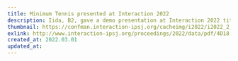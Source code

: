 ```yaml
---
title: Minimum Tennis presented at Interaction 2022
description: Iida, B2, gave a demo presentation at Interaction 2022 titled "研究者が利用しやすいオープンなスポーツゲームの試作".
thumbnail: https://confman.interaction-ipsj.org/cacheimg/i2022/i2022_2_074__9_4012_301783bdf5227fffa99b52a90ee53d65.jpg
exlink: http://www.interaction-ipsj.org/proceedings/2022/data/pdf/4D18.pdf
created_at: 2022.03.01
updated_at:
---
```


